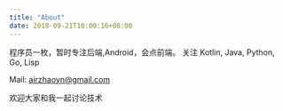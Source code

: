 ```yaml
---
title: "About"
date: 2018-09-21T10:00:16+08:00
---
```


程序员一枚，暂时专注后端,Android，会点前端。
关注 Kotlin, Java, Python, Go, Lisp

Mail: airzhaoyn@gmail.com

欢迎大家和我一起讨论技术
